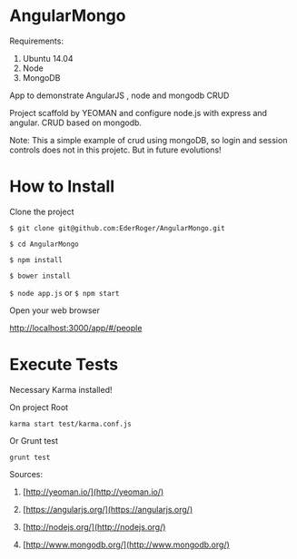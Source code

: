 AngularMongo
============

Requirements:

1. Ubuntu 14.04
2. Node
3. MongoDB 

App to demonstrate AngularJS , node and  mongodb CRUD


Project scaffold by YEOMAN and configure node.js with express and angular.
CRUD based on mongodb.

Note: This a simple example of crud using mongoDB, so login and session controls does not in this projetc.
But in future evolutions!

How to Install
==============

Clone the project

`$ git clone git@github.com:EderRoger/AngularMongo.git`

`$ cd AngularMongo`

`$ npm install`

`$ bower install`

`$ node app.js` or `$ npm start`

Open your web browser 

[http://localhost:3000/app/#/people](http://localhost:3000/app/#/people)

Execute Tests
=============

Necessary Karma installed!

On project Root

`karma start test/karma.conf.js`

Or Grunt test

`grunt test`


Sources:

1. [http://yeoman.io/](http://yeoman.io/)

2. [https://angularjs.org/](https://angularjs.org/)

3. [http://nodejs.org/](http://nodejs.org/)

4. [http://www.mongodb.org/](http://www.mongodb.org/)
